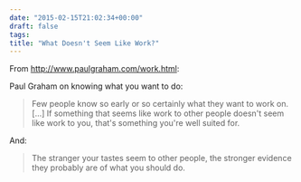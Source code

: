 ```yaml
---
date: "2015-02-15T21:02:34+00:00"
draft: false
tags: 
title: "What Doesn't Seem Like Work?"
---
```

From http://www.paulgraham.com/work.html:

Paul Graham on knowing what you want to do:

>Few people know so early or so certainly what they want to work on. [...] If something that seems like work to other people doesn't seem like work to you, that's something you're well suited for.

And:

>The stranger your tastes seem to other people, the stronger evidence they probably are of what you should do.